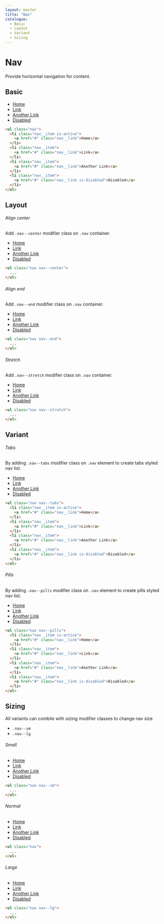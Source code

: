 ```yaml
---
layout: master
title: "Nav"
catalogue:
  - Basic
  - Layout
  - Variant
  - Sizing
---
```


# Nav

Provide horizontal navigation for content.

## Basic

<section class="snippet">
  <div class="snippet__preview">
    <ul class="nav">
      <li class="nav__item is-active">
        <a href="#" class="nav__link">Home</a>
      </li>
      <li class="nav__item">
        <a href="#" class="nav__link">Link</a>
      </li>
      <li class="nav__item">
        <a href="#" class="nav__link">Another Link</a>
      </li>
      <li class="nav__item">
        <a href="#" class="nav__link is-disabled">Disabled</a>
      </li>
    </ul>
  </div>
  <div class="snippet__source">

```html
<ul class="nav">
  <li class="nav__item is-active">
    <a href="#" class="nav__link">Home</a>
  </li>
  <li class="nav__item">
    <a href="#" class="nav__link">Link</a>
  </li>
  <li class="nav__item">
    <a href="#" class="nav__link">Another Link</a>
  </li>
  <li class="nav__item">
    <a href="#" class="nav__link is-disabled">Disabled</a>
  </li>
</ul>
```

  </div>
</section>

## Layout

###### Align center

Add `.nav--center` modifier class on `.nav` container.

<section class="snippet">
  <div class="snippet__preview">
    <ul class="nav nav--center">
      <li class="nav__item is-active">
        <a href="#" class="nav__link">Home</a>
      </li>
      <li class="nav__item">
        <a href="#" class="nav__link">Link</a>
      </li>
      <li class="nav__item">
        <a href="#" class="nav__link">Another Link</a>
      </li>
      <li class="nav__item">
        <a href="#" class="nav__link is-disabled">Disabled</a>
      </li>
    </ul>
  </div>
  <div class="snippet__source">

```html
<ul class="nav nav--center">
  ...
</ul>
```

  </div>
</section>

###### Align end

Add `.nav--end` modifier class on `.nav` container.

<section class="snippet">
  <div class="snippet__preview">
    <ul class="nav nav--end">
      <li class="nav__item is-active">
        <a href="#" class="nav__link">Home</a>
      </li>
      <li class="nav__item">
        <a href="#" class="nav__link">Link</a>
      </li>
      <li class="nav__item">
        <a href="#" class="nav__link">Another Link</a>
      </li>
      <li class="nav__item">
        <a href="#" class="nav__link is-disabled">Disabled</a>
      </li>
    </ul>
  </div>
  <div class="snippet__source">

```html
<ul class="nav nav--end">
  ...
</ul>
```

  </div>
</section>

###### Stretch

Add `.nav--stretch` modifier class on `.nav` container.

<section class="snippet">
  <div class="snippet__preview">
    <ul class="nav nav--stretch">
      <li class="nav__item is-active">
        <a href="#" class="nav__link">Home</a>
      </li>
      <li class="nav__item">
        <a href="#" class="nav__link">Link</a>
      </li>
      <li class="nav__item">
        <a href="#" class="nav__link">Another Link</a>
      </li>
      <li class="nav__item">
        <a href="#" class="nav__link is-disabled">Disabled</a>
      </li>
    </ul>
  </div>
  <div class="snippet__source">

```html
<ul class="nav nav--stretch">
  ...
</ul>
```

  </div>
</section>

## Variant

###### Tabs

By adding `.nav--tabs` modifier class on `.nav` element to create tabs styled nav list.

<section class="snippet">
  <div class="snippet__preview">
    <ul class="nav nav--tabs">
      <li class="nav__item is-active">
        <a href="#" class="nav__link">Home</a>
      </li>
      <li class="nav__item">
        <a href="#" class="nav__link">Link</a>
      </li>
      <li class="nav__item">
        <a href="#" class="nav__link">Another Link</a>
      </li>
      <li class="nav__item">
        <a href="#" class="nav__link is-disabled">Disabled</a>
      </li>
    </ul>
  </div>
  <div class="snippet__source">

```html
<ul class="nav nav--tabs">
  <li class="nav__item is-active">
    <a href="#" class="nav__link">Home</a>
  </li>
  <li class="nav__item">
    <a href="#" class="nav__link">Link</a>
  </li>
  <li class="nav__item">
    <a href="#" class="nav__link">Another Link</a>
  </li>
  <li class="nav__item">
    <a href="#" class="nav__link is-disabled">Disabled</a>
  </li>
</ul>
```

  </div>
</section>

###### Pills

By adding `.nav--pills` modifier class on `.nav` element to create pills styled nav list.

<section class="snippet">
  <div class="snippet__preview">
    <ul class="nav nav--pills">
      <li class="nav__item is-active">
        <a href="#" class="nav__link">Home</a>
      </li>
      <li class="nav__item">
        <a href="#" class="nav__link">Link</a>
      </li>
      <li class="nav__item">
        <a href="#" class="nav__link">Another Link</a>
      </li>
      <li class="nav__item">
        <a href="#" class="nav__link is-disabled">Disabled</a>
      </li>
    </ul>
  </div>
  <div class="snippet__source">

```html
<ul class="nav nav--pills">
  <li class="nav__item is-active">
    <a href="#" class="nav__link">Home</a>
  </li>
  <li class="nav__item">
    <a href="#" class="nav__link">Link</a>
  </li>
  <li class="nav__item">
    <a href="#" class="nav__link">Another Link</a>
  </li>
  <li class="nav__item">
    <a href="#" class="nav__link is-disabled">Disabled</a>
  </li>
</ul>
```

  </div>
</section>

## Sizing

All variants can combile with sizing modifier classes to change nav size

- `.nav--sm`
- `.nav--lg`

###### Small

<section class="snippet">
  <div class="snippet__preview">
    <ul class="nav nav--sm">
      <li class="nav__item">
        <a href="#" class="nav__link">Home</a>
      </li>
      <li class="nav__item">
        <a href="#" class="nav__link">Link</a>
      </li>
      <li class="nav__item">
        <a href="#" class="nav__link">Another Link</a>
      </li>
      <li class="nav__item">
        <a href="#" class="nav__link is-disabled">Disabled</a>
      </li>
    </ul>
  </div>
  <div class="snippet__source">

```html
<ul class="nav nav--sm">
  ...
</ul>
```

  </div>
</section>

###### Normal

<section class="snippet">
  <div class="snippet__preview">
    <ul class="nav">
      <li class="nav__item">
        <a href="#" class="nav__link">Home</a>
      </li>
      <li class="nav__item">
        <a href="#" class="nav__link">Link</a>
      </li>
      <li class="nav__item">
        <a href="#" class="nav__link">Another Link</a>
      </li>
      <li class="nav__item">
        <a href="#" class="nav__link is-disabled">Disabled</a>
      </li>
    </ul>
  </div>
  <div class="snippet__source">

```html
<ul class="nav">
  ...
</ul>
```

  </div>
</section>

###### Large

<section class="snippet">
  <div class="snippet__preview">
    <ul class="nav nav--lg">
      <li class="nav__item">
        <a href="#" class="nav__link">Home</a>
      </li>
      <li class="nav__item">
        <a href="#" class="nav__link">Link</a>
      </li>
      <li class="nav__item">
        <a href="#" class="nav__link">Another Link</a>
      </li>
      <li class="nav__item">
        <a href="#" class="nav__link is-disabled">Disabled</a>
      </li>
    </ul>
  </div>
  <div class="snippet__source">

```html
<ul class="nav nav--lg">
  ...
</ul>
```

  </div>
</section>

